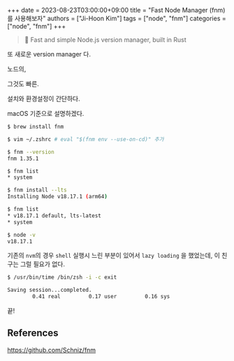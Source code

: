+++
date = 2023-08-23T03:00:00+09:00
title = "Fast Node Manager (fnm) 를 사용해보자"
authors = ["Ji-Hoon Kim"]
tags = ["node", "fnm"]
categories = ["node", "fnm"]
+++

> 🚀 Fast and simple Node.js version manager, built in Rust

또 새로운 version manager 다.

노드의,

그것도 빠른.

설치와 환경설정이 간단하다.

macOS 기준으로 설명하겠다.

```bash
$ brew install fnm

$ vim ~/.zshrc # eval "$(fnm env --use-on-cd)" 추가

$ fnm --version
fnm 1.35.1

$ fnm list
* system

$ fnm install --lts
Installing Node v18.17.1 (arm64)

$ fnm list         
* v18.17.1 default, lts-latest
* system

$ node -v
v18.17.1
```

기존의 `nvm`의 경우 `shell` 실행시 느린 부분이 있어서 `lazy loading` 을 했었는데, 이 친구는 그럴 필요가 없다.

```bash
$ /usr/bin/time /bin/zsh -i -c exit

Saving session...completed.
        0.41 real         0.17 user         0.16 sys
```

끝!

## References

https://github.com/Schniz/fnm
